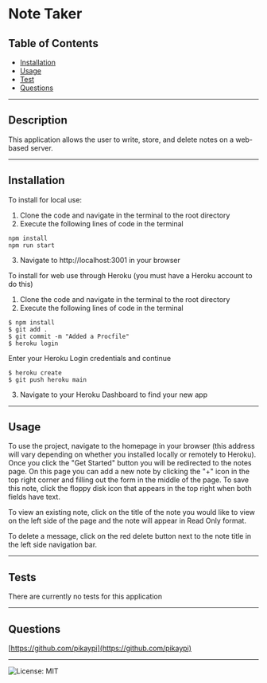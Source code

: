 # Note Taker

## Table of Contents

- [Installation](#installation)
- [Usage](#usage)
- [Test](#tests)
- [Questions](#questions)

---
## Description
This application allows the user to write, store, and delete notes on a web-based server.

---
## Installation
To install for local use:

1. Clone the code and navigate in the terminal to the root directory
2. Execute the following lines of code in the terminal
```
npm install
npm run start
```
3. Navigate to http://localhost:3001 in your browser

To install for web use through Heroku (you must have a Heroku account to do this)

1. Clone the code and navigate in the terminal to the root directory
2. Execute the following lines of code in the terminal
```
$ npm install
$ git add .
$ git commit -m "Added a Procfile" 
$ heroku login
```
Enter your Heroku Login credentials and continue
```
$ heroku create
$ git push heroku main
```
3. Navigate to your Heroku Dashboard to find your new app

---
## Usage
To use the project, navigate to the homepage in your browser (this address will vary depending on whether you installed locally or remotely to Heroku). Once you click the "Get Started" button you will be redirected to the notes page. On this page you can add a new note by clicking the "+" icon in the top right corner and filling out the form in the middle of the page. To save this note, click the floppy disk icon that appears in the top right when both fields have text.

To view an existing note, click on the title of the note you would like to view on the left side of the page and the note will appear in Read Only format.

To delete a message, click on the red delete button next to the note title in the left side navigation bar.

---
## Tests
There are currently no tests for this application

---
## Questions
[https://github.com/pikaypi](https://github.com/pikaypi)

---
![License: MIT](https://img.shields.io/badge/License-MIT-yellow.svg)
